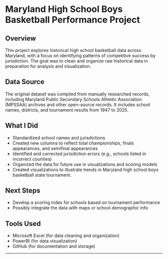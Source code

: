 # Maryland High School Boys Basketball Performance Project

## Overview
This project explores historical high school basketball data across Maryland, with a focus on identifying patterns of competitive success by jurisdiction. The goal was to clean and organize raw historical data in preparation for analysis and visualization.

## Data Source
The original dataset was compiled from manually researched records, including Maryland Public Secondary Schools Athletic Association (MPSSAA) archives and other open-source records. It includes school names, districts, and tournament results from 1947 to 2025.

## What I Did
- Standardized school names and jurisdictions
- Created new columns to reflect total championships, finals appearances, and semifinal appearances
- Identified and corrected jurisdiction errors (e.g., schools listed in incorrect counties)
- Organized the data for future use in visualizations and scoring models
- Created visualizations to illustrate trends in Maryland high school boys basketball state tournament.

## Next Steps
- Develop a scoring index for schools based on tournament performance
- Possibly integrate the data with maps or school demographic info

## Tools Used
- Microsoft Excel (for data cleaning and organization)
- PowerBI (for data visualization)
- GitHub (for documentation and storage)

---
